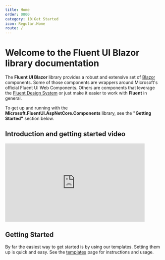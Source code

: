 ```yaml
---
title: Home
order: 0000
category: 10|Get Started
icon: Regular.Home
route: /
---
```


# Welcome to the Fluent UI Blazor library documentation

The **Fluent UI Blazor** library provides a robust and extensive set of [Blazor](https://blazor.net/) components.
Some of those components are wrappers around Microsoft's official Fluent UI Web Components.
Others are components that leverage the [Fluent Design System](https://fluent2.microsoft.design/)
or just make it easier to work with **Fluent** in general.

To get up and running with the **Microsoft.FluentUI.AspNetCore.Components** library,
see the **"Getting Started"** section below.

## Introduction and getting started video

<iframe width="450" height="252" src="https://www.youtube.com/embed/lUZ5mrg2Q8k?si=Xv4_EJxP0Z_GFdLQ" title="YouTube video player" frameborder="0" allow="accelerometer; autoplay; clipboard-write; encrypted-media; gyroscope; picture-in-picture; web-share" referrerpolicy="strict-origin-when-cross-origin" allowfullscreen></iframe>

## Getting Started

By far the easiest way to get started is by using our templates. Setting them up is quick and easy.
See the [templates](/Templates) page for instructions and usage.
